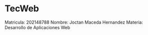 # TecWeb
Matricula: 202148788
Nombre: Joctan Maceda Hernandez
Materia: Desarrollo de Aplicaciones Web



